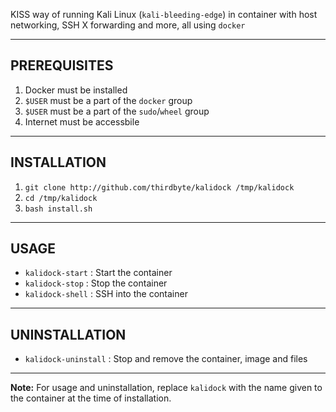 KISS way of running Kali Linux (`kali-bleeding-edge`) in container with host networking, SSH X forwarding and more, all using `docker`

---

## PREREQUISITES

  1. Docker must be installed
  2. `$USER` must be a part of the `docker` group
  3. `$USER` must be a part of the `sudo`/`wheel` group
  4. Internet must be accessbile

---

## INSTALLATION

  1. `git clone http://github.com/thirdbyte/kalidock /tmp/kalidock`
  2. `cd /tmp/kalidock`
  3. `bash install.sh`

---

## USAGE

- `kalidock-start` : Start the container
- `kalidock-stop` : Stop the container
- `kalidock-shell` : SSH into the container

---

## UNINSTALLATION

- `kalidock-uninstall` : Stop and remove the container, image and files

---

**Note:** For usage and uninstallation, replace `kalidock` with the name given to the container at the time of installation.
